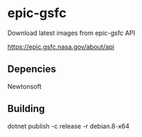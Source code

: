 # epic-gsfc

Download latest images from epic-gsfc API

https://epic.gsfc.nasa.gov/about/api

## Depencies

Newtonsoft

## Building

dotnet publish -c release -r debian.8-x64
